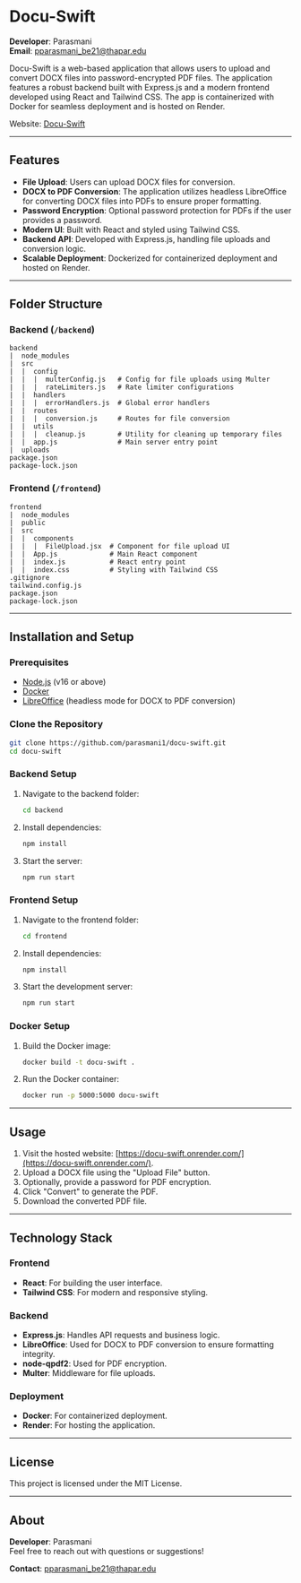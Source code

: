 # Docu-Swift

**Developer**: Parasmani  
**Email**: [pparasmani_be21@thapar.edu](mailto:pparasmani_be21@thapar.edu)

Docu-Swift is a web-based application that allows users to upload and convert DOCX files into password-encrypted PDF files. The application features a robust backend built with Express.js and a modern frontend developed using React and Tailwind CSS. The app is containerized with Docker for seamless deployment and is hosted on Render.

Website: [Docu-Swift](https://docu-swift.onrender.com/)

---

## Features

- **File Upload**: Users can upload DOCX files for conversion.
- **DOCX to PDF Conversion**: The application utilizes headless LibreOffice for converting DOCX files into PDFs to ensure proper formatting.
- **Password Encryption**: Optional password protection for PDFs if the user provides a password.
- **Modern UI**: Built with React and styled using Tailwind CSS.
- **Backend API**: Developed with Express.js, handling file uploads and conversion logic.
- **Scalable Deployment**: Dockerized for containerized deployment and hosted on Render.

---

## Folder Structure

### Backend (`/backend`)

```
backend
|  node_modules
|  src
|  |  config
|  |  |  multerConfig.js   # Config for file uploads using Multer
|  |  |  rateLimiters.js   # Rate limiter configurations
|  |  handlers
|  |  |  errorHandlers.js  # Global error handlers
|  |  routes
|  |  |  conversion.js     # Routes for file conversion
|  |  utils
|  |  |  cleanup.js        # Utility for cleaning up temporary files
|  |  app.js               # Main server entry point
|  uploads
package.json
package-lock.json
```

### Frontend (`/frontend`)

```
frontend
|  node_modules
|  public
|  src
|  |  components
|  |  |  FileUpload.jsx  # Component for file upload UI
|  |  App.js             # Main React component
|  |  index.js           # React entry point
|  |  index.css          # Styling with Tailwind CSS
.gitignore
tailwind.config.js
package.json
package-lock.json
```

---

## Installation and Setup

### Prerequisites
- [Node.js](https://nodejs.org/) (v16 or above)
- [Docker](https://www.docker.com/)
- [LibreOffice](https://www.libreoffice.org/) (headless mode for DOCX to PDF conversion)

### Clone the Repository
```bash
git clone https://github.com/parasmani1/docu-swift.git
cd docu-swift
```

### Backend Setup
1. Navigate to the backend folder:
   ```bash
   cd backend
   ```
2. Install dependencies:
   ```bash
   npm install
   ```
3. Start the server:
   ```bash
   npm run start
   ```

### Frontend Setup
1. Navigate to the frontend folder:
   ```bash
   cd frontend
   ```
2. Install dependencies:
   ```bash
   npm install
   ```
3. Start the development server:
   ```bash
   npm run start
   ```

### Docker Setup
1. Build the Docker image:
   ```bash
   docker build -t docu-swift .
   ```
2. Run the Docker container:
   ```bash
   docker run -p 5000:5000 docu-swift
   ```

---

## Usage

1. Visit the hosted website: [https://docu-swift.onrender.com/](https://docu-swift.onrender.com/).
2. Upload a DOCX file using the "Upload File" button.
3. Optionally, provide a password for PDF encryption.
4. Click "Convert" to generate the PDF.
5. Download the converted PDF file.

---

## Technology Stack

### Frontend
- **React**: For building the user interface.
- **Tailwind CSS**: For modern and responsive styling.

### Backend
- **Express.js**: Handles API requests and business logic.
- **LibreOffice**: Used for DOCX to PDF conversion to ensure formatting integrity.
- **node-qpdf2**: Used for PDF encryption.
- **Multer**: Middleware for file uploads.

### Deployment
- **Docker**: For containerized deployment.
- **Render**: For hosting the application.

---

## License

This project is licensed under the MIT License.

---

## About

**Developer**: Parasmani  
Feel free to reach out with questions or suggestions!

**Contact**: [pparasmani_be21@thapar.edu](mailto:pparasmani_be21@thapar.edu)

